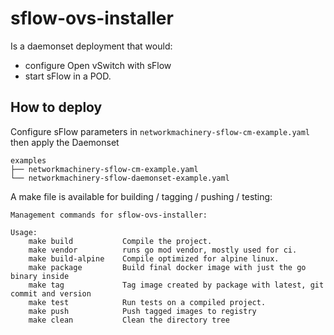# sflow-ovs-installer

Is a daemonset deployment that would:

- configure Open vSwitch with sFlow
- start sFlow in a POD.

## How to deploy

Configure sFlow parameters in `networkmachinery-sflow-cm-example.yaml` then apply the Daemonset

```
examples
├── networkmachinery-sflow-cm-example.yaml
└── networkmachinery-sflow-daemonset-example.yaml
```

A make file is available for building / tagging / pushing / testing:

```
Management commands for sflow-ovs-installer:

Usage:
    make build           Compile the project.
    make vendor          runs go mod vendor, mostly used for ci.
    make build-alpine    Compile optimized for alpine linux.
    make package         Build final docker image with just the go binary inside
    make tag             Tag image created by package with latest, git commit and version
    make test            Run tests on a compiled project.
    make push            Push tagged images to registry
    make clean           Clean the directory tree
```